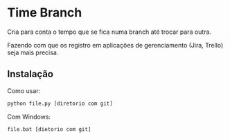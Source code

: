 
# Time Branch

Cria para conta o tempo que se fica numa branch até trocar para outra.

Fazendo com que os registro em aplicações de gerenciamento (Jira, Trello) seja mais precisa.




## Instalação

Como usar:

```bash
python file.py [diretorio com git]
```
Com Windows:
```
file.bat [dietorio com git]
```



